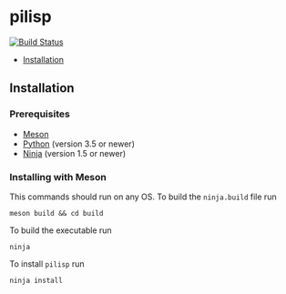 # pilisp
[![Build Status](https://travis-ci.org/parof/pilisp.png?branch=master)](https://travis-ci.org/parof/pilisp)

* [Installation](Installation)

## Installation

### Prerequisites

* [Meson](http://mesonbuild.com/) 
* [Python](https://www.python.org/) (version 3.5 or newer)
* [Ninja](https://ninja-build.org/) (version 1.5 or newer)

### Installing with Meson
This commands should run on any OS. To build the `ninja.build` file run 
```
meson build && cd build
```
To build the executable run 
```
ninja
```
To install `pilisp` run 
```
ninja install
```